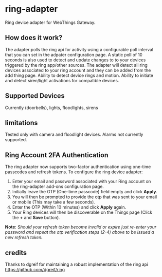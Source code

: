 # ring-adapter
Ring device adapter for WebThings Gateway.

## How does it work?
The adapter polls the ring api for activity using a configurable poll interval that you can set in the adpater configuration page.
A static poll of 10 seconds is also used to detect and update changes to to your devices triggered by the ring app/other sources.
The adapter will detect all ring devices associated to your ring account and they can be added from the add thing page.
Ability to detect device rings and motion.
Ability to initiate and detect siren/light activations for compatible devices.

## Supported Devices
Currently (doorbells), lights, floodlights, sirens

## limitations
Tested only with camera and floodlight devices.  Alarms not currently supported.

## Ring Account 2FA Authentication
The ring adapter now supports two-factor authentication using one-time passcodes and refresh tokens.
To configure the ring device adapter:

1. Enter your email and password associated with your Ring account on the ring-adapter add-ons configuration page.
2. Initially leave the OTP (One-time passcode) field empty and click **Apply**. 
3. You will then be prompted to provide the otp that was sent to your email or mobile (This may take a few seconds).
4. Enter the OTP (Within 10 minutes) and click **Apply** again.
5. Your Ring devices will then be discoverable on the Things page (Click the **+** and **Save** button).

**Note:** *Should your refresh token become invalid or expire just re-enter your password and repeat the otp verification steps (2-4) above to be issued a new refresh token.*

## credits
Thanks to dgreif for maintaining a robust implementation of the ring api
https://github.com/dgreif/ring
